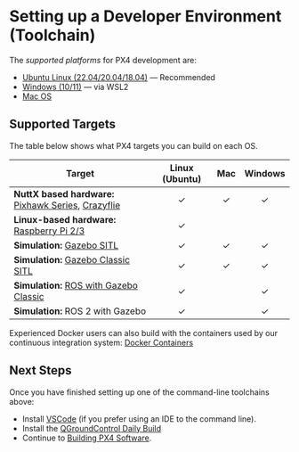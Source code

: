 # Setting up a Developer Environment (Toolchain)

The _supported platforms_ for PX4 development are:

- [Ubuntu Linux (22.04/20.04/18.04)](../dev_setup/dev_env_linux_ubuntu.md) — Recommended
- [Windows (10/11)](../dev_setup/dev_env_windows_wsl.md) — via WSL2
- [Mac OS](../dev_setup/dev_env_mac.md)

## Supported Targets

The table below shows what PX4 targets you can build on each OS.

| Target                                                                                                                              | Linux (Ubuntu) |   Mac   | Windows |
| ----------------------------------------------------------------------------------------------------------------------------------- | :------------: | :-----: | :-----: |
| **NuttX based hardware:** [Pixhawk Series](../flight_controller/pixhawk_series.md), [Crazyflie](../complete_vehicles_mc/crazyflie2.md) |    &check;     | &check; | &check; |
| **Linux-based hardware:** [Raspberry Pi 2/3](../flight_controller/raspberry_pi_navio2.md)                                           |    &check;     |         |
| **Simulation:** [Gazebo SITL](../sim_gazebo_gz/index.md)                                                                           |    &check;     | &check; | &check; |
| **Simulation:** [Gazebo Classic SITL](../sim_gazebo_classic/index.md)                                                              |    &check;     | &check; | &check; |
| **Simulation:** [ROS with Gazebo Classic](../simulation/ros_interface.md)                                                           |    &check;     |         | &check; |
| **Simulation:** ROS 2 with Gazebo                                                                                                   |    &check;     |         | &check; |

Experienced Docker users can also build with the containers used by our continuous integration system: [Docker Containers](../test_and_ci/docker.md)

## Next Steps

Once you have finished setting up one of the command-line toolchains above:

- Install [VSCode](../dev_setup/vscode.md) (if you prefer using an IDE to the command line).
- Install the [QGroundControl Daily Build](../dev_setup/qgc_daily_build.md)
- Continue to [Building PX4 Software](../dev_setup/building_px4.md).
